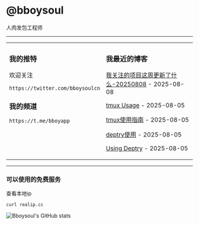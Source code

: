 # @bboysoul

人肉发包工程师

---


<table>
<tr>
<td valign="top" width="50%">

### 我的推特

欢迎关注

`https://twitter.com/bboysoulcn`

### 我的频道

`https://t.me/bboyapp`

</td>
<td valign="top" width="50%">

### 我最近的博客

<!-- blog start -->
[我关注的项目这周更新了什么-20250808](https://www.bboy.app/2025/08/08/%E6%88%91%E5%85%B3%E6%B3%A8%E7%9A%84%E9%A1%B9%E7%9B%AE%E8%BF%99%E5%91%A8%E6%9B%B4%E6%96%B0%E4%BA%86%E4%BB%80%E4%B9%88-20250808/) - 2025-08-08

[tmux Usage](https://www.bboy.app/2025/08/05/tmux-usage/) - 2025-08-05

[tmux使用指南](https://www.bboy.app/2025/08/05/tmux%E4%BD%BF%E7%94%A8%E6%8C%87%E5%8D%97/) - 2025-08-05

[deptry使用](https://www.bboy.app/2025/08/05/deptry%E4%BD%BF%E7%94%A8/) - 2025-08-05

[Using Deptry](https://www.bboy.app/2025/08/05/using-deptry/) - 2025-08-05
<!-- blog end -->
</td>
</tr></table>

---


### 可以使用的免费服务

查看本地ip

`curl realip.cc`

![Bboysoul's GitHub stats](https://github-readme-stats.vercel.app/api?username=bboysoulcn&show_icons=true)



